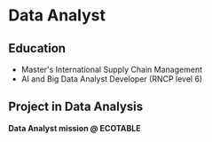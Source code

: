 # Data Analyst

## Education
- Master's International Supply Chain Management
- AI and Big Data Analyst Developer (RNCP level 6)

  
## Project in Data Analysis
**Data Analyst mission @ ECOTABLE**
